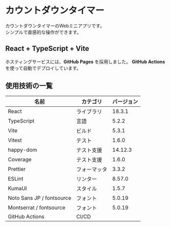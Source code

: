 # カウントダウンタイマー
カウントダウンタイマーのWebミニアプリです。<br />
シンプルで直感的な操作ができます。

## **React + TypeScript + Vite**
ホスティングサービスには、**GitHub Pages** を採用しました。
**GitHub Actions** を使って自動でデプロイしています。

## 使用技術の一覧

| 名前                      | カテゴリ     | バージョン |
| ------------------------- | ------------ | ---------- |
| React                     | ライブラリ   | 18.3.1     |
| TypeScript                | 言語         | 5.2.2      |
| Vite                      | ビルド       | 5.3.1      |
| Vitest                    | テスト       | 1.6.0      |
| happy-dom                 | テスト支援   | 14.12.3    |
| Coverage                  | テスト支援   | 1.6.0      |
| Prettier                  | フォーマッタ | 3.3.2      |
| ESLint                    | リンター     | 8.57.0     |
| KumaUI                    | スタイル     | 1.5.7      |
| Noto Sans JP / fontsource | フォント     | 5.0.19     |
| Montserrat / fontsource   | フォント     | 5.0.19     |
| GitHub Actions            | CI/CD        |            |